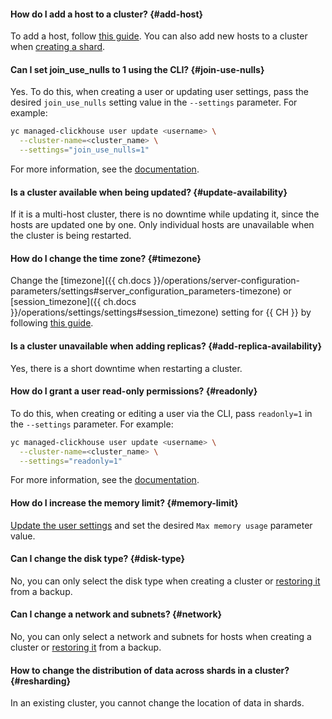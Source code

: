 #### How do I add a host to a cluster? {#add-host}

To add a host, follow [this guide](../../managed-clickhouse/operations/hosts.md#add-host). You can also add new hosts to a cluster when [creating a shard](../../managed-clickhouse/operations/shards.md#add-shard).

#### Can I set join_use_nulls to 1 using the CLI? {#join-use-nulls}

Yes. To do this, when creating a user or updating user settings, pass the desired `join_use_nulls` setting value in the `--settings` parameter. For example:

```bash
yc managed-clickhouse user update <username> \
  --cluster-name=<cluster_name> \
  --settings="join_use_nulls=1"
```

For more information, see the [documentation](../../managed-clickhouse/operations/cluster-users.md#update-settings).

#### Is a cluster available when being updated? {#update-availability}

If it is a multi-host cluster, there is no downtime while updating it, since the hosts are updated one by one. Only individual hosts are unavailable when the cluster is being restarted.

#### How do I change the time zone? {#timezone}

Change the [timezone]({{ ch.docs }}/operations/server-configuration-parameters/settings#server_configuration_parameters-timezone) or [session_timezone]({{ ch.docs }}/operations/settings/settings#session_timezone) setting for {{ CH }} by following [this guide](../../managed-clickhouse/operations/change-server-level-settings.md#yandex-cloud-interfaces).

#### Is a cluster unavailable when adding replicas? {#add-replica-availability}

Yes, there is a short downtime when restarting a cluster.

#### How do I grant a user read-only permissions? {#readonly}

To do this, when creating or editing a user via the CLI, pass `readonly=1` in the `--settings` parameter. For example:

```bash
yc managed-clickhouse user update <username> \
  --cluster-name=<cluster_name> \
  --settings="readonly=1"
```

For more information, see the [documentation](../../managed-clickhouse/operations/cluster-users.md#update-settings).

#### How do I increase the memory limit? {#memory-limit}

[Update the user settings](../../managed-clickhouse/operations/cluster-users.md#update-settings) and set the desired `Max memory usage` parameter value.

#### Can I change the disk type? {#disk-type}

No, you can only select the disk type when creating a cluster or [restoring it](../../managed-clickhouse/operations/cluster-backups.md#restore) from a backup.

#### Can I change a network and subnets? {#network}

No, you can only select a network and subnets for hosts when creating a cluster or [restoring it](../../managed-clickhouse/operations/cluster-backups.md#restore) from a backup.

#### How to change the distribution of data across shards in a cluster? {#resharding}

In an existing cluster, you cannot change the location of data in shards.
